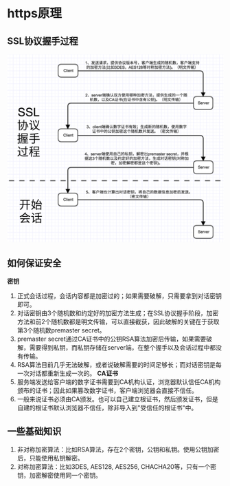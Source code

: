 # https原理

## SSL协议握手过程
![SSL协议握手过程](https://github.com/everseeker0307/code-library/blob/master/src/blog/static/SSL%E5%8D%8F%E8%AE%AE%E6%8F%A1%E6%89%8B%E8%BF%87%E7%A8%8B.png)

## 如何保证安全  
**密钥**  
1. 正式会话过程，会话内容都是加密过的；如果需要破解，只需要拿到对话密钥即可。  
2. 对话密钥由3个随机数和约定好的加密方法生成；在SSL协议握手阶段，加密方法和前2个随机数都是明文传输，可以直接截获，因此破解的关键在于获取第3个随机数premaster secret。  
3. premaster secret通过CA证书中的公钥RSA算法加密后传输，如果需要破解，需要得到私钥，而私钥存储在server端，在整个握手以及会话过程中都没有传输。
4. RSA算法目前几乎无法破解，或者说破解需要的时间足够长；而对话密钥是每一次对话都重新生成一次的。
**CA证书**  
1. 服务端发送给客户端的数字证书需要到CA机构认证，浏览器默认信任CA机构颁布的证书；因此如果篡改数字证书，客户端浏览器会直接不信任。  
2. 一般来说证书必须由CA颁发。也可以自己建立根证书，然后颁发证书，但是自建的根证书默认浏览器不信任，除非导入到"受信任的根证书"中。  

## 一些基础知识
1. 非对称加密算法：比如RSA算法，存在2个密钥，公钥和私钥。使用公钥加密后，只能使用私钥解密。  
2. 对称加密算法：比如3DES, AES128, AES256, CHACHA20等，只有一个密钥，加密解密使用同一个密钥。  
